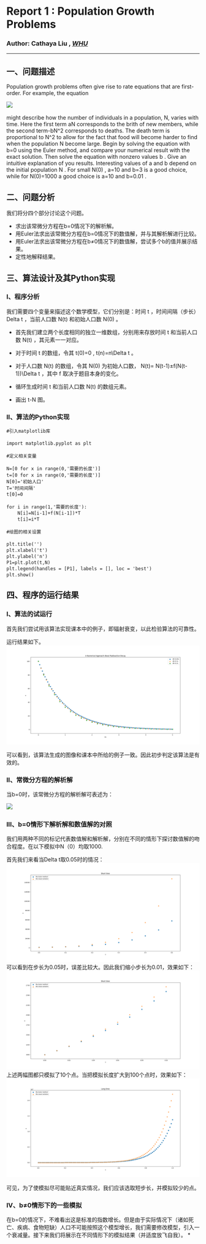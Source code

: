 


# Report 1 : Population Growth Problems
### Author: Cathaya Liu ,   [*WHU*](http://physics.whu.edu.cn/)

***

## 一、问题描述
Population growth problems often give rise to rate equations that are first-order. For example, the equation 

![](http://latex.codecogs.com/gif.latex?\frac{dN}{dt}=aN-bN^2)

might describe how the number of individuals in a population, N, varies with time. Here the first term aN corresponds to the brith of new members, while the second term-bN^2 corresponds to deaths. The death term is proportional to N^2 to allow for the fact that food will become harder to find when the population N become large. Begin by solving the equation with b=0 using the Euler method, and compare your numerical result with the exact solution. Then solve the equation with nonzero values b . Give an intuitive explanation of you results. Interesting values of a and b depend on the initial population N . For small N(0) , a=10 and b=3 is a good choice, while for N(0)=1000 a good choice is a=10 and b=0.01 . 

## 二、问题分析
我们将分四个部分讨论这个问题。
* 求出该常微分方程在b=0情况下的解析解。
* 用Euler法求出该常微分方程在b=0情况下的数值解，并与其解析解进行比较。
* 用Euler法求出该常微分方程在b≠0情况下的数值解，尝试多个b的值并展示结果。
* 定性地解释结果。

## 三、算法设计及其Python实现
### I、程序分析
我们需要四个变量来描述这个数学模型，它们分别是：时间 t ，时间间隔（步长） Delta t ，当前人口数 N(t) 和初始人口数 N(0) 。

* 首先我们建立两个长度相同的独立一维数组，分别用来存放时间 t 和当前人口数 N(t) ，其元素一一对应。

* 对于时间 t 的数组，令其 t(0)=0 , t(n)=n\Delta t 。

* 对于人口数 N(t) 的数组，令其 N(0) 为初始人口数， N(t)= N(t-1)±f(N(t-1))\Delta t ，其中 f 取决于题目本身的变化。

* 循环生成时间 t 和当前人口数 N(t) 的数组元素。
* 画出 t-N 图。
### II、算法的Python实现
```
#引入matplotlib库

import matplotlib.pyplot as plt

#定义相关变量

N=[0 for x in range(0,'需要的长度')]
t=[0 for x in range(0,'需要的长度')]
N[0]='初始人口'
T='时间间隔'
t[0]=0

for i in range(1,'需要的长度'):
    N[i]=N[i-1]+f(N[i-1])*T
    t[i]=i*T

#绘图的相关设置

plt.title('')
plt.xlabel('t')
plt.ylabel('n')
P1=plt.plot(t,N)
plt.legend(handles = [P1], labels = [], loc = 'best')
plt.show()
```
## 四、程序的运行结果
### I、算法的试运行
首先我们尝试用该算法实现课本中的例子，即辐射衰变，以此检验算法的可靠性。

运行结果如下。
![](https://github.com/Cathayaliu/computationalphysics_N2015301020026/blob/master/Figure_1.png)

可以看到，该算法生成的图像和课本中所给的例子一致。因此初步判定该算法是有效的。
### II、常微分方程的解析解
当b=0时，该常微分方程的解析解可表述为：

![](http://latex.codecogs.com/gif.latex?N(t)=N(0)e^{at})
### III、b=0情形下解析解和数值解的对照
我们用两种不同的标记代表数值解和解析解，分别在不同的情形下探讨数值解的吻合程度。在以下模拟中N（0）均取1000.

首先我们来看当Delta t取0.05时的情况：
![](https://github.com/Cathayaliu/computationalphysics_N2015301020026/blob/master/fg1-3.png)
可以看到在步长为0.05时，误差比较大。因此我们缩小步长为0.01，效果如下：
![](https://github.com/Cathayaliu/computationalphysics_N2015301020026/blob/master/fg1-1.png)
上述两幅图都只模拟了10个点。当把模拟长度扩大到100个点时，效果如下：
![](https://github.com/Cathayaliu/computationalphysics_N2015301020026/blob/master/fg1-2.png)

可见，为了使模拟尽可能贴近真实情况，我们应该选取短步长，并模拟较少的点。
### IV、b≠0情形下的一些模拟
在b=0的情况下，不难看出这是标准的指数增长。但是由于实际情况下（诸如死亡、疾病、食物短缺）人口不可能按照这个模型增长，我们需要修改模型，引入一个衰减量。接下来我们将展示在不同情形下的模拟结果（并适度放飞自我）。
* 
